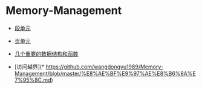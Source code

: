 # Memory-Management
* [段单元](https://github.com/wangdongyu1989/Memory-Management/blob/master/%E6%AE%B5%E5%8D%95%E5%85%83.md)

* [页单元](https://github.com/wangdongyu1989/Memory-Management/blob/master/%E9%A1%B5%E5%8D%95%E5%85%83.md)

* [几个重要的数据结构和函数](https://github.com/wangdongyu1989/Memory-Management/blob/master/%E5%87%A0%E4%B8%AA%E9%87%8D%E8%A6%81%E7%9A%84%E6%95%B0%E6%8D%AE%E7%BB%93%E6%9E%84%E5%92%8C%E5%87%BD%E6%95%B0.md)

* [访问越界](* https://github.com/wangdongyu1989/Memory-Management/blob/master/%E8%AE%BF%E9%97%AE%E8%B6%8A%E7%95%8C.md)
